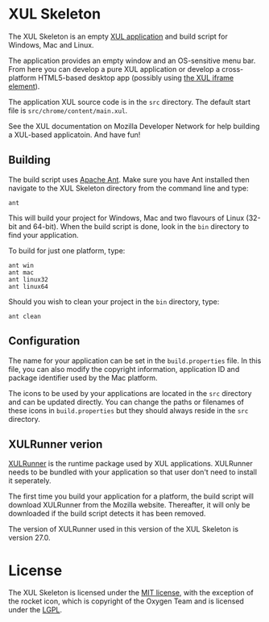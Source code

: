 # XUL Skeleton #

The XUL Skeleton is an empty [XUL application](https://developer.mozilla.org/en/docs/XUL) and build script for Windows, Mac and Linux.

The application provides an empty window and an OS-sensitive menu bar. From here you can develop a pure XUL application or develop a cross-platform HTML5-based desktop app (possibly using [the XUL iframe element](https://developer.mozilla.org/en-US/docs/XUL/iframe)).

The application XUL source code is in the `src` directory. The default start file is `src/chrome/content/main.xul`.

See the XUL documentation on Mozilla Developer Network for help building a XUL-based applicatoin. And have fun!

## Building ##

The build script uses [Apache Ant](http://ant.apache.org/). Make sure you have Ant installed then navigate to the XUL Skeleton directory from the command line and type:

    ant

This will build your project for Windows, Mac and two flavours of Linux (32-bit and 64-bit). When the build script is done, look in the `bin` directory to find your application.

To build for just one platform, type:

    ant win
    ant mac
    ant linux32
    ant linux64

Should you wish to clean your project in the `bin` directory, type:

    ant clean

## Configuration ##

The name for your application can be set in the `build.properties` file. In this file, you can also modify the copyright information, application ID and package identifier used by the Mac platform.

The icons to be used by your applications are located in the `src` directory and can be updated directly. You can change the paths or filenames of these icons in `build.properties` but they should always reside in the `src` directory.

## XULRunner verion ##

[XULRunner](https://developer.mozilla.org/en-US/docs/Mozilla/Projects/XULRunner) is the runtime package used by XUL applications. XULRunner needs to be bundled with your application so that user don't need to install it seperately.

The first time you build your application for a platform, the build script will download XULRunner from the Mozilla website. Thereafter, it will only be downloaded if the build script detects it has been removed.

The version of XULRunner used in this version of the XUL Skeleton is version 27.0.

# License #

The XUL Skeleton is licensed under the [MIT license](http://opensource.org/licenses/MIT), with the exception of the rocket icon, which is copyright of the Oxygen Team and is licensed under the [LGPL](https://www.gnu.org/licenses/lgpl.html).
